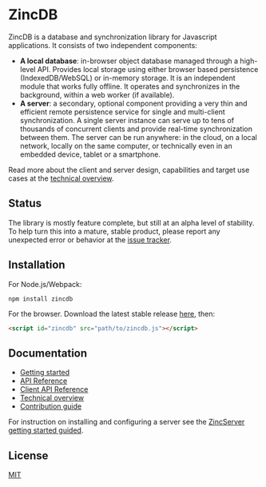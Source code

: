 # ZincDB

ZincDB is a database and synchronization library for Javascript applications. It consists of two 
independent components:

* **A local database**: in-browser object database managed through a high-level API. Provides local storage using either browser based persistence (IndexedDB/WebSQL) or in-memory storage. It is an independent module that works fully offline. It operates and synchronizes in the background, within a web worker (if available).
* **A server**: a secondary, optional component providing a very thin and efficient remote persistence service for single and multi-client synchronization. A single server instance can serve up to tens of thousands of concurrent clients and provide real-time synchronization between them. The server can be run anywhere: in the cloud, on a local network, locally on the same computer, or technically even in an embedded device, tablet or a smartphone.

Read more about the client and server design, capabilities and target use cases at the [technical overview](https://github.com/zincbase/zincdb/blob/master/docs/Technical%20overview.md).

## Status

The library is mostly feature complete, but still at an alpha level of stability. To help turn this into a mature, stable product, please report any unexpected error or behavior at the [issue tracker](https://github.com/zincbase/zincdb/issues).

## Installation

For Node.js/Webpack:

```
npm install zincdb
```

For the browser. Download the latest stable release [here](), then:

```html
<script id="zincdb" src="path/to/zincdb.js"></script>
```

## Documentation

* [Getting started](https://github.com/zincbase/zincdb/blob/master/docs/Getting%20started.md)
* [API Reference](https://github.com/zincbase/zincdb/blob/master/docs/API%20Reference.md)
* [Client API Reference](https://github.com/zincbase/zincdb/blob/master/docs/Client%20API%20Reference.md)
* [Technical overview](https://github.com/zincbase/zincdb/blob/master/docs/Technical%20overview.md)
* [Contribution guide](https://github.com/zincbase/zincdb/blob/master/docs/Contribution%20guide.md)

For instruction on installing and configuring a server see the [ZincServer getting started guided](https://github.com/zincbase/zincserver/blob/master/docs/Getting%20started.md).

## License

[MIT](https://github.com/zincbase/zincdb/blob/master/LICENSE)